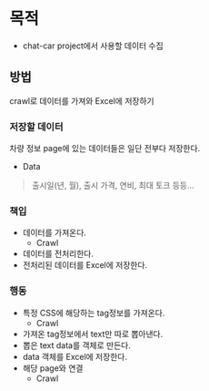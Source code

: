 # 목적
- chat-car project에서 사용할 데이터 수집

## 방법
crawl로 데이터를 가져와 Excel에 저장하기

### 저장할 데이터
차량 정보 page에 있는 데이터들은 일단 전부다 저장한다.

- Data
> 출시일(년, 월), 출시 가격, 연비, 최대 토크 등등...

### 책입
- 데이터를 가져온다.
  - Crawl
- 데이터를 전처리한다.
- 전처리된 데이터를 Excel에 저장한다.

### 행동
- 특정 CSS에 해당하는 tag정보를 가져온다.
  - Crawl
- 가져온 tag정보에서 text만 따로 뽑아낸다.
- 뽑은 text data를 객체로 만든다.
- data 객체를 Excel에 저장한다.
- 해당 page와 연결
  - Crawl
